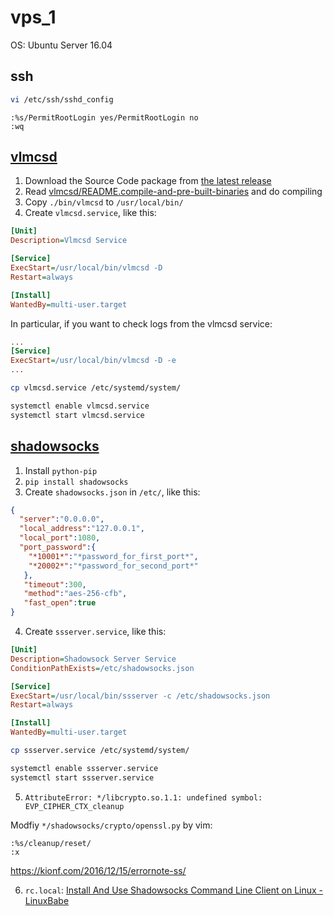 # vps_1

OS: Ubuntu Server 16.04

## ssh

``` Bash shell
vi /etc/ssh/sshd_config
```

``` vi
:%s/PermitRootLogin yes/PermitRootLogin no
:wq
```

## [vlmcsd](https://github.com/Wind4/vlmcsd)

1. Download the Source Code package from [the latest release](https://github.com/Wind4/vlmcsd/releases/latest)
2. Read [vlmcsd/README.compile-and-pre-built-binaries](https://github.com/Wind4/vlmcsd/blob/HEAD/README.compile-and-pre-built-binaries) and do compiling
3. Copy ```./bin/vlmcsd``` to ```/usr/local/bin/```
4. Create ```vlmcsd.service```, like this:

``` ini
[Unit]
Description=Vlmcsd Service

[Service]
ExecStart=/usr/local/bin/vlmcsd -D
Restart=always

[Install]
WantedBy=multi-user.target
```

In particular, if you want to check logs from the vlmcsd service:

``` ini
...
[Service]
ExecStart=/usr/local/bin/vlmcsd -D -e
...
```

``` Bash shell
cp vlmcsd.service /etc/systemd/system/

systemctl enable vlmcsd.service
systemctl start vlmcsd.service
```

## [shadowsocks](https://github.com/shadowsocks/shadowsocks)

1. Install ```python-pip```
2. ```pip install shadowsocks```
3. Create ```shadowsocks.json``` in ```/etc/```, like this:

``` JSON
{
  "server":"0.0.0.0",
  "local_address":"127.0.0.1",
  "local_port":1080,
  "port_password":{
    "*10001*":"*password_for_first_port*",
    "*20002*":"*password_for_second_port*"
   },
   "timeout":300,
   "method":"aes-256-cfb",
   "fast_open":true
}
```

4. Create ```ssserver.service```, like this:

``` ini
[Unit]
Description=Shadowsock Server Service
ConditionPathExists=/etc/shadowsocks.json

[Service]
ExecStart=/usr/local/bin/ssserver -c /etc/shadowsocks.json
Restart=always

[Install]
WantedBy=multi-user.target
```

``` Bash shell
cp ssserver.service /etc/systemd/system/

systemctl enable ssserver.service
systemctl start ssserver.service
```

5. ```AttributeError: */libcrypto.so.1.1: undefined symbol: EVP_CIPHER_CTX_cleanup```

Modfiy ```*/shadowsocks/crypto/openssl.py``` by vim:

```
:%s/cleanup/reset/
:x
```

https://kionf.com/2016/12/15/errornote-ss/

6. ```rc.local```: [Install And Use Shadowsocks Command Line Client on Linux - LinuxBabe](https://www.linuxbabe.com/desktop-linux/how-to-install-and-use-shadowsocks-command-line-client)
